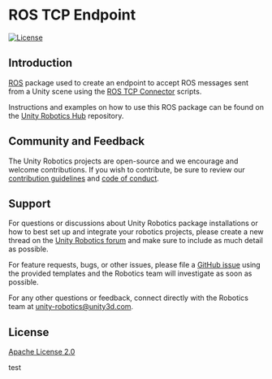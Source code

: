 # ROS TCP Endpoint

[![License](https://img.shields.io/badge/License-Apache%202.0-blue.svg)](https://opensource.org/licenses/Apache-2.0)

## Introduction

[ROS](https://www.ros.org/) package used to create an endpoint to accept ROS messages sent from a Unity scene using the [ROS TCP Connector](https://github.com/Unity-Technologies/ROS-TCP-Connector) scripts.

Instructions and examples on how to use this ROS package can be found on the [Unity Robotics Hub](https://github.com/Unity-Technologies/Unity-Robotics-Hub/blob/master/tutorials/ros_unity_integration/README.md) repository.

## Community and Feedback

The Unity Robotics projects are open-source and we encourage and welcome contributions.
If you wish to contribute, be sure to review our [contribution guidelines](CONTRIBUTING.md)
and [code of conduct](CODE_OF_CONDUCT.md).

## Support
For questions or discussions about Unity Robotics package installations or how to best set up and integrate your robotics projects, please create a new thread on the [Unity Robotics forum](https://forum.unity.com/forums/robotics.623/) and make sure to include as much detail as possible.

For feature requests, bugs, or other issues, please file a [GitHub issue](https://github.com/Unity-Technologies/ROS-TCP-Endpoint/issues) using the provided templates and the Robotics team will investigate as soon as possible.

For any other questions or feedback, connect directly with the
Robotics team at [unity-robotics@unity3d.com](mailto:unity-robotics@unity3d.com).

## License
[Apache License 2.0](LICENSE)

test